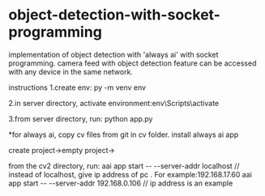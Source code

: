 # object-detection-with-socket-programming
implementation of object detection with 'always ai' with socket programming.  camera feed with object detection feature can be accessed with any device in the same network.


instructions
1.create env: py -m venv env

2.in server directory,
activate environment:env\Scripts\activate

3.from server directory, run:
python app.py

*for always ai, copy cv files from git in cv folder. 
install always ai app

create project->empty project->


from the cv2 directory, run:
aai app start -- --server-addr localhost  // instead of localhost, give ip address of pc . For example:192.168.17.60
aai app start -- --server-addr  192.168.0.106 // ip address is an example

